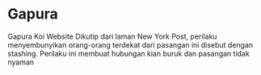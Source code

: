 # Gapura
Gapura Koi Website
Dikutip dari laman New York Post, perilaku menyembunyikan orang-orang terdekat dari pasangan ini disebut dengan stashing. Perilaku ini membuat hubungan kian buruk dan pasangan tidak nyaman
